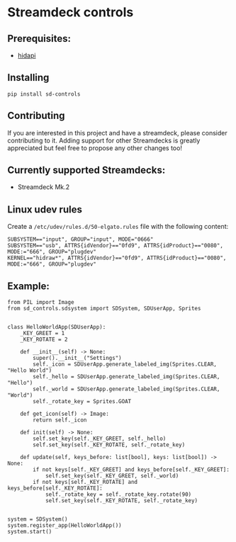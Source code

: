 # Streamdeck controls

## Prerequisites:

- [hidapi](https://github.com/libusb/hidapi)

## Installing

```
pip install sd-controls
```

## Contributing

If you are interested in this project and have a streamdeck, please consider contributing to it.
Adding support for other Streamdecks is greatly appreciated but feel free to propose any other changes too!

## Currently supported Streamdecks:

- Streamdeck Mk.2

## Linux udev rules

Create a `/etc/udev/rules.d/50-elgato.rules` file with the following content:

```
SUBSYSTEM=="input", GROUP="input", MODE="0666"
SUBSYSTEM=="usb", ATTRS{idVendor}=="0fd9", ATTRS{idProduct}=="0080", MODE:="666", GROUP="plugdev"
KERNEL=="hidraw*", ATTRS{idVendor}=="0fd9", ATTRS{idProduct}=="0080", MODE:="666", GROUP="plugdev"
```

## Example:

```
from PIL import Image
from sd_controls.sdsystem import SDSystem, SDUserApp, Sprites


class HelloWorldApp(SDUserApp):
    _KEY_GREET = 1
    _KEY_ROTATE = 2

    def __init__(self) -> None:
        super().__init__("Settings")
        self._icon = SDUserApp.generate_labeled_img(Sprites.CLEAR, "Hello World")
        self._hello = SDUserApp.generate_labeled_img(Sprites.CLEAR, "Hello")
        self._world = SDUserApp.generate_labeled_img(Sprites.CLEAR, "World")
        self._rotate_key = Sprites.GOAT

    def get_icon(self) -> Image:
        return self._icon

    def init(self) -> None:
        self.set_key(self._KEY_GREET, self._hello)
        self.set_key(self._KEY_ROTATE, self._rotate_key)

    def update(self, keys_before: list[bool], keys: list[bool]) -> None:
        if not keys[self._KEY_GREET] and keys_before[self._KEY_GREET]:
            self.set_key(self._KEY_GREET, self._world)
        if not keys[self._KEY_ROTATE] and keys_before[self._KEY_ROTATE]:
            self._rotate_key = self._rotate_key.rotate(90)
            self.set_key(self._KEY_ROTATE, self._rotate_key)
            

system = SDSystem()
system.register_app(HelloWorldApp())
system.start()
```